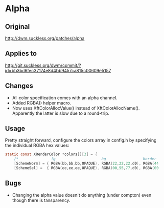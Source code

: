 # Alpha

## Original

http://dwm.suckless.org/patches/alpha

## Applies to

http://git.suckless.org/dwm/commit/?id=bb3bd6fec37174e8d4bb9457ca815c00609e5157

## Changes

  - All color specification comes with an alpha channel.
  - Added RGBA() helper macro.
  - Now uses XftColorAllocValue() instead of XftColorAllocName(). Apparently the latter is
    slow due to a round-trip.

## Usage

Pretty straight forward, configure the colors array in config.h by specifying the
individual RGBA hex values:
```c
static const XRenderColor *colors[][3] = {
	/*               fg                     bg                 border               */
	[SchemeNorm] = { RGBA(bb,bb,bb,OPAQUE), RGBA(22,22,22,d0), RGBA(44,44,44,OPAQUE) },
	[SchemeSel] =  { RGBA(ee,ee,ee,OPAQUE), RGBA(00,55,77,d0), RGBA(00,55,77,OPAQUE) },
```

## Bugs

 - Changing the alpha value doesn't do anything (under compton) even though there
   is tansparency.
